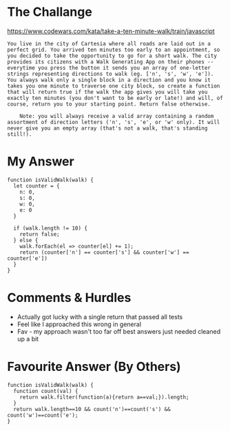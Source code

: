 # The Challange

https://www.codewars.com/kata/take-a-ten-minute-walk/train/javascript

```
You live in the city of Cartesia where all roads are laid out in a perfect grid. You arrived ten minutes too early to an appointment, so you decided to take the opportunity to go for a short walk. The city provides its citizens with a Walk Generating App on their phones -- everytime you press the button it sends you an array of one-letter strings representing directions to walk (eg. ['n', 's', 'w', 'e']). You always walk only a single block in a direction and you know it takes you one minute to traverse one city block, so create a function that will return true if the walk the app gives you will take you exactly ten minutes (you don't want to be early or late!) and will, of course, return you to your starting point. Return false otherwise.

    Note: you will always receive a valid array containing a random assortment of direction letters ('n', 's', 'e', or 'w' only). It will never give you an empty array (that's not a walk, that's standing still!).
```

# My Answer

```
function isValidWalk(walk) {
  let counter = {
    n: 0,
    s: 0,
    w: 0,
    e: 0
  }
  
  if (walk.length != 10) {
    return false;
  } else {
    walk.forEach(el => counter[el] += 1);
    return (counter['n'] == counter['s'] && counter['w'] == counter['e'])
  }
}
```

# Comments & Hurdles

* Actually got lucky with a single return that passed all tests
* Feel like I approached this wrong in general
* Fav - my approach wasn't too far off best answers just needed cleaned up a bit

# Favourite Answer (By Others)

```
function isValidWalk(walk) {
  function count(val) {
    return walk.filter(function(a){return a==val;}).length;
  }
  return walk.length==10 && count('n')==count('s') && count('w')==count('e');
}
```
